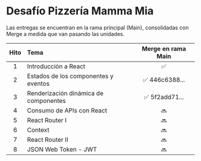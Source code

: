 # Desafío Pizzería Mamma Mia

Las entregas se encuentran en la rama principal (Main), consolidadas con Merge a medida que van pasando las unidades.

| Hito | Tema                                  | Merge en rama Main |
| :--: | :------------------------------------ | :----------------: |
|  1   | Introducción a React                  |         ✅         |
|  2   | Estados de los componentes y eventos  |   ✅ 446c6388...   |
|  3   | Renderización dinámica de componentes |   ✅ 5f2add71...   |
|  4   | Consumo de APIs con React             |         🔜         |
|  5   | React Router I                        |         🔜         |
|  6   | Context                               |         🔜         |
|  7   | React Router II                       |         🔜         |
|  8   | JSON Web Token - JWT                  |         🔜         |
